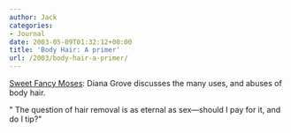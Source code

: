 ```yaml
---
author: Jack
categories:
- Journal
date: 2003-05-09T01:32:12+00:00
title: 'Body Hair: A primer'
url: /2003/body-hair-a-primer/
---
```


[Sweet Fancy Moses][1]: Diana Grove discusses the many uses, and abuses of body hair.

" The question of hair removal is as eternal as sex&#8212;should I pay for it, and do I tip?"

 [1]: http://www.sweetfancymoses.com/grove_hair.htm